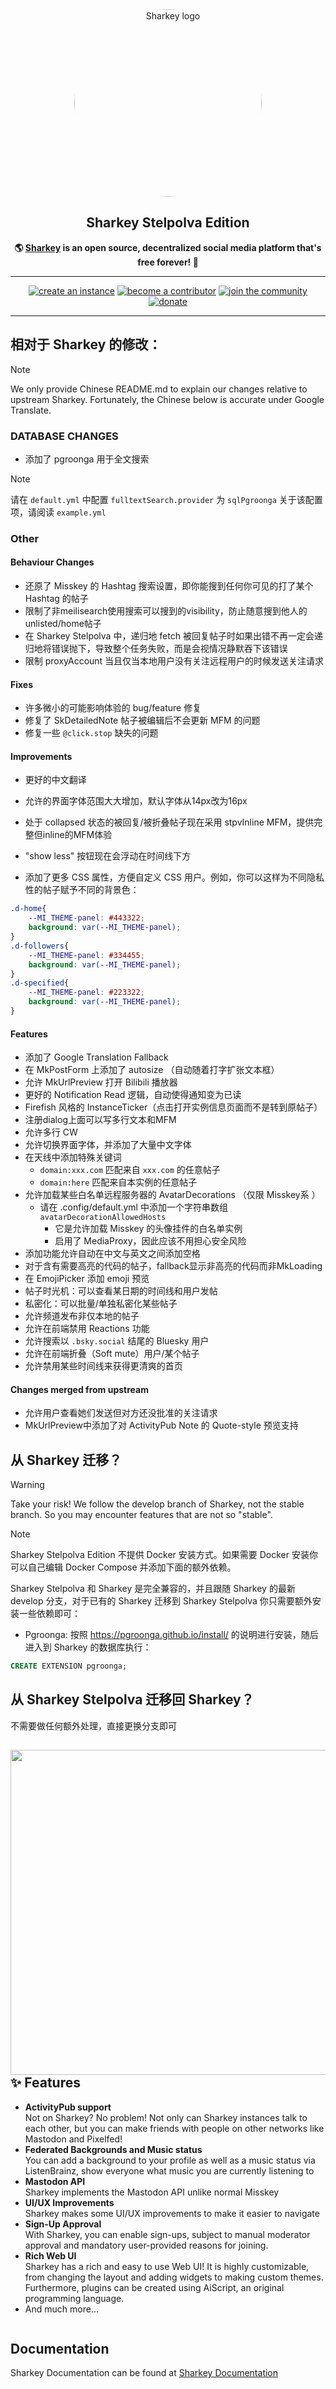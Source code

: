 <div align="center">
<a href="https://joinsharkey.org/">
	<img src="https://activitypub.software/TransFem-org/Sharkey/-/raw/develop/packages/frontend/assets/sharkey.svg" alt="Sharkey logo" style="border-radius:50%" width="300"/>
</a>

## Sharkey Stelpolva Edition

**🌎 **[Sharkey](https://joinsharkey.org/)** is an open source, decentralized social media platform that's free forever! 🚀**

---

<a href="https://docs.joinsharkey.org/docs/install/fresh/">
		<img src="https://custom-icon-badges.herokuapp.com/badge/create_an-instance-FBD53C?logoColor=FBD53C&style=for-the-badge&logo=server&labelColor=363B40" alt="create an instance"/></a>

<a href="./CONTRIBUTING.md">
		<img src="https://custom-icon-badges.herokuapp.com/badge/become_a-contributor-A371F7?logoColor=A371F7&style=for-the-badge&logo=git-merge&labelColor=363B40" alt="become a contributor"/></a>

<a href="https://discord.gg/6VgKmEqHNk">
		<img src="https://custom-icon-badges.herokuapp.com/badge/join_the-community-5865F2?logoColor=5865F2&style=for-the-badge&logo=discord&labelColor=363B40" alt="join the community"/></a>

<a href="https://opencollective.com/sharkey">
		<img src="https://custom-icon-badges.herokuapp.com/badge/donate-81ACF4?logoColor=81ACF4&style=for-the-badge&logo=opencollective&labelColor=363B40" alt="donate"/></a>

---

</div>

## 相对于 Sharkey 的修改：

> [!NOTE]
> We only provide Chinese README.md to explain our changes relative to upstream Sharkey. Fortunately, the Chinese below is accurate under Google Translate.

### DATABASE CHANGES

- 添加了 pgroonga 用于全文搜索

> [!NOTE]
> 请在 `default.yml` 中配置 `fulltextSearch.provider` 为 `sqlPgroonga`
> 关于该配置项，请阅读 `example.yml`

### Other

#### Behaviour Changes

- 还原了 Misskey 的 Hashtag 搜索设置，即你能搜到任何你可见的打了某个 Hashtag 的帖子
- 限制了非meilisearch使用搜索可以搜到的visibility，防止随意搜到他人的unlisted/home帖子
- 在 Sharkey Stelpolva 中，递归地 fetch 被回复帖子时如果出错不再一定会递归地将错误抛下，导致整个任务失败，而是会视情况静默吞下该错误
- 限制 proxyAccount 当且仅当本地用户没有关注远程用户的时候发送关注请求

#### Fixes

- 许多微小的可能影响体验的 bug/feature 修复
- 修复了 SkDetailedNote 帖子被编辑后不会更新 MFM 的问题
- 修复一些 `@click.stop` 缺失的问题

#### Improvements

- 更好的中文翻译
- 允许的界面字体范围大大增加，默认字体从14px改为16px
- 处于 collapsed 状态的被回复/被折叠帖子现在采用 stpvInline MFM，提供完整但inline的MFM体验
- "show less" 按钮现在会浮动在时间线下方

- 添加了更多 CSS 属性，方便自定义 CSS 用户。例如，你可以这样为不同隐私性的帖子赋予不同的背景色：
```css
.d-home{
	--MI_THEME-panel: #443322;
	background: var(--MI_THEME-panel);
}
.d-followers{
	--MI_THEME-panel: #334455;
	background: var(--MI_THEME-panel);
}
.d-specified{
	--MI_THEME-panel: #223322;
	background: var(--MI_THEME-panel);
}
```

#### Features

- 添加了 Google Translation Fallback
- 在 MkPostForm 上添加了 autosize （自动随着打字扩张文本框）
- 允许 MkUrlPreview 打开 Bilibili 播放器
- 更好的 Notification Read 逻辑，自动使得通知变为已读
- Firefish 风格的 InstanceTicker（点击打开实例信息页面而不是转到原帖子）
- 注册dialog上面可以写多行文本和MFM
- 允许多行 CW
- 允许切换界面字体，并添加了大量中文字体
- 在天线中添加特殊关键词
	- `domain:xxx.com` 匹配来自 `xxx.com` 的任意帖子
	- `domain:here` 匹配来自本实例的任意帖子
- 允许加载某些白名单远程服务器的 AvatarDecorations （仅限 Misskey系 ）
  - 请在 .config/default.yml 中添加一个字符串数组 `avatarDecorationAllowedHosts`
	- 它是允许加载 Misskey 的头像挂件的白名单实例
	- 启用了 MediaProxy，因此应该不用担心安全风险
- 添加功能允许自动在中文与英文之间添加空格
- 对于含有需要高亮的代码的帖子，fallback显示非高亮的代码而非MkLoading
- 在 EmojiPicker 添加 emoji 预览
- 帖子时光机：可以查看某日期的时间线和用户发帖
- 私密化：可以批量/单独私密化某些帖子
- 允许频道发布非仅本地的帖子
- 允许在前端禁用 Reactions 功能
- 允许搜索以 `.bsky.social` 结尾的 Bluesky 用户
- 允许在前端折叠（Soft mute）用户/某个帖子
- 允许禁用某些时间线来获得更清爽的首页

#### Changes merged from upstream

- 允许用户查看她们发送但对方还没批准的关注请求
- MkUrlPreview中添加了对 ActivityPub Note 的 Quote-style 预览支持

## 从 Sharkey 迁移？ 

> [!WARNING]
> Take your risk!
> We follow the develop branch of Sharkey, not the stable branch. So you may encounter features that are not so "stable".

> [!NOTE]
> Sharkey Stelpolva Edition 不提供 Docker 安装方式。如果需要 Docker 安装你可以自己编辑 Docker Compose 并添加下面的额外依赖。

Sharkey Stelpolva 和 Sharkey 是完全兼容的，并且跟随 Sharkey 的最新 develop 分支，对于已有的 Sharkey 迁移到 Sharkey Stelpolva 你只需要额外安装一些依赖即可：

- Pgroonga: 按照 https://pgroonga.github.io/install/ 的说明进行安装，随后进入到 Sharkey 的数据库执行：
```SQL
CREATE EXTENSION pgroonga;
```

## 从 Sharkey Stelpolva 迁移回 Sharkey？

不需要做任何额外处理，直接更换分支即可

<div>

<a href="https://joinsharkey.org/"><img src="https://cdn.shonk.social/files/b671c81c-58cf-4f13-bc96-af0b0c96c667.webp" align="right" height="520px"/></a>

## ✨ Features
- **ActivityPub support**\
Not on Sharkey? No problem! Not only can Sharkey instances talk to each other, but you can make friends with people on other networks like Mastodon and Pixelfed!
- **Federated Backgrounds and Music status**\
You can add a background to your profile as well as a music status via ListenBrainz, show everyone what music you are currently listening to
- **Mastodon API**\
Sharkey implements the Mastodon API unlike normal Misskey
- **UI/UX Improvements**\
Sharkey makes some UI/UX improvements to make it easier to navigate
- **Sign-Up Approval**\
With Sharkey, you can enable sign-ups, subject to manual moderator approval and mandatory user-provided reasons for joining.
- **Rich Web UI**\
       Sharkey has a rich and easy to use Web UI!
       It is highly customizable, from changing the layout and adding widgets to making custom themes.
       Furthermore, plugins can be created using AiScript, an original programming language.
- And much more...

</div>

<div style="clear: both;"></div>

## Documentation

Sharkey Documentation can be found at [Sharkey Documentation](https://docs.joinsharkey.org/docs/install/fresh/)
